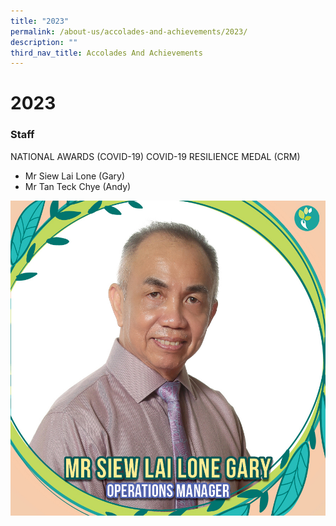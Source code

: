```yaml
---
title: "2023"
permalink: /about-us/accolades-and-achievements/2023/
description: ""
third_nav_title: Accolades And Achievements
---
```

# 2023
### Staff

NATIONAL AWARDS (COVID-19)
COVID-19 RESILIENCE MEDAL (CRM)

* Mr Siew Lai Lone (Gary)
* Mr Tan Teck Chye (Andy)

![](/images/Awards/mr%20siew%20lai%20lone%20gary.jpg)